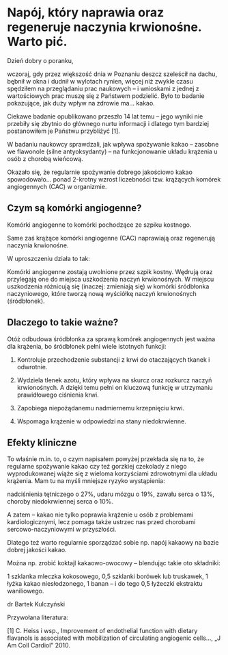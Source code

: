 # Napój, który naprawia oraz regeneruje naczynia krwionośne. Warto pić.

Dzień dobry o poranku,

wczoraj, gdy przez większość dnia w Poznaniu deszcz szeleścił na dachu, bębnił w okna i dudnił w wylotach rynien, więcej niż zwykle czasu spędziłem na przeglądaniu prac naukowych – i wnioskami z jednej z wartościowych prac muszę się z Państwem podzielić. Było to badanie pokazujące, jak duży wpływ na zdrowie ma… kakao.

Ciekawe badanie opublikowano przeszło 14 lat temu – jego wyniki nie przebiły się zbytnio do głównego nurtu informacji i dlatego tym bardziej postanowiłem je Państwu przybliżyć [1].

W badaniu naukowcy sprawdzali, jak wpływa spożywanie kakao – zasobne we flawonole (silne antyoksydanty) – na funkcjonowanie układu krążenia u osób z chorobą wieńcową.

Okazało się, że regularnie spożywanie dobrego jakościowo kakao spowodowało… ponad 2-krotny wzrost liczebności tzw. krążących komórek angiogennych (CAC) w organizmie.

## Czym są komórki angiogenne?

Komórki angiogenne to komórki pochodzące ze szpiku kostnego.

Same zaś krążące komórki angiogenne (CAC) naprawiają oraz regenerują naczynia krwionośne.

W uproszczeniu działa to tak:

Komórki angiogenne zostają uwolnione przez szpik kostny. Wędrują oraz przylegają one do miejsca uszkodzenia naczyń krwionośnych. W miejscu uszkodzenia różnicują się (inaczej: zmieniają się) w komórki śródbłonka naczyniowego, które tworzą nową wyściółkę naczyń krwionośnych (śródbłonek).

## Dlaczego to takie ważne?

Otóż odbudowa śródbłonka za sprawą komórek angiogennych jest ważna dla krążenia, bo śródbłonek pełni wiele istotnych funkcji:

1. Kontroluje przechodzenie substancji z krwi do otaczających tkanek i odwrotnie.

2. Wydziela tlenek azotu, który wpływa na skurcz oraz rozkurcz naczyń krwionośnych. A dzięki temu pełni on kluczową funkcję w utrzymaniu prawidłowego ciśnienia krwi.

3. Zapobiega niepożądanemu nadmiernemu krzepnięciu krwi.

4. Wspomaga krążenie w odpowiedzi na stany niedokrwienne.

## Efekty kliniczne

To właśnie m.in. to, o czym napisałem powyżej przekłada się na to, że regularne spożywanie kakao czy też gorzkiej czekolady z niego wyprodukowanej wiąże się z wieloma korzyściami zdrowotnymi dla układu krążenia. Mam tu na myśli mniejsze ryzyko wystąpienia:

nadciśnienia tętniczego o 27%, udaru mózgu o 19%, zawału serca o 13%, choroby niedokrwiennej serca o 10%.

A zatem – kakao nie tylko poprawia krążenie u osób z problemami kardiologicznymi, lecz pomaga także ustrzec nas przed chorobami sercowo-naczyniowymi w przyszłości.

Dlatego też warto regularnie sporządzać sobie np. napój kakaowy na bazie dobrej jakości kakao.

Można np. zrobić koktajl kakaowo-owocowy – blendując takie oto składniki:

1 szklanka mleczka kokosowego, 0,5 szklanki borówek lub truskawek, 1 łyżka kakao niesłodzonego, 1 banan – i do tego 0,5 łyżeczki ekstraktu waniliowego.

dr Bartek Kulczyński

Przywołana literatura:

[1] C. Heiss i wsp., Improvement of endothelial function with dietary flavanols is associated with mobilization of circulating angiogenic cells…, „J Am Coll Cardiol” 2010.
